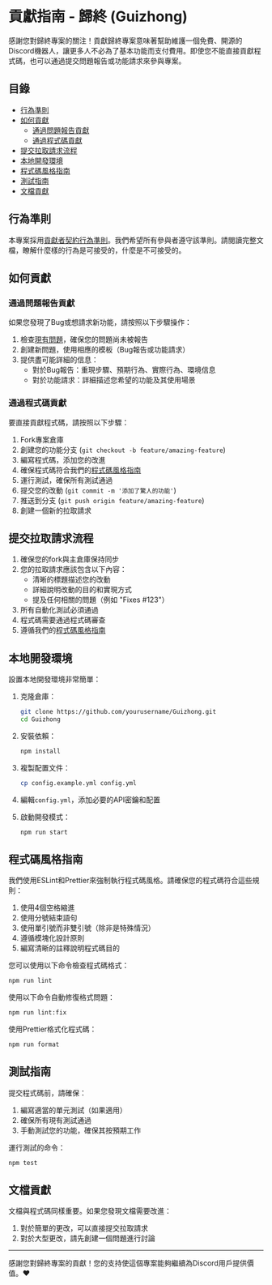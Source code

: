 # 貢獻指南 - 歸終 (Guizhong)

感謝您對歸終專案的關注！貢獻歸終專案意味著幫助維護一個免費、開源的Discord機器人，讓更多人不必為了基本功能而支付費用。即使您不能直接貢獻程式碼，也可以通過提交問題報告或功能請求來參與專案。

## 目錄
- [行為準則](#行為準則)
- [如何貢獻](#如何貢獻)
  - [通過問題報告貢獻](#通過問題報告貢獻)
  - [通過程式碼貢獻](#通過程式碼貢獻)
- [提交拉取請求流程](#提交拉取請求流程)
- [本地開發環境](#本地開發環境)
- [程式碼風格指南](#程式碼風格指南)
- [測試指南](#測試指南)
- [文檔貢獻](#文檔貢獻)

## 行為準則

本專案採用[貢獻者契約行為準則](CODE_OF_CONDUCT.md)。我們希望所有參與者遵守該準則。請閱讀完整文檔，瞭解什麼樣的行為是可接受的，什麼是不可接受的。

## 如何貢獻

### 通過問題報告貢獻

如果您發現了Bug或想請求新功能，請按照以下步驟操作：

1. 檢查[現有問題](https://github.com/yuhuanowo/Guizhong/issues)，確保您的問題尚未被報告
2. 創建新問題，使用相應的模板（Bug報告或功能請求）
3. 提供盡可能詳細的信息：
   - 對於Bug報告：重現步驟、預期行為、實際行為、環境信息
   - 對於功能請求：詳細描述您希望的功能及其使用場景

### 通過程式碼貢獻

要直接貢獻程式碼，請按照以下步驟：

1. Fork專案倉庫
2. 創建您的功能分支 (`git checkout -b feature/amazing-feature`)
3. 編寫程式碼，添加您的改進
4. 確保程式碼符合我們的[程式碼風格指南](#程式碼風格指南)
5. 運行測試，確保所有測試通過
6. 提交您的改動 (`git commit -m '添加了驚人的功能'`)
7. 推送到分支 (`git push origin feature/amazing-feature`)
8. 創建一個新的拉取請求

## 提交拉取請求流程

1. 確保您的fork與主倉庫保持同步
2. 您的拉取請求應該包含以下內容：
   - 清晰的標題描述您的改動
   - 詳細說明改動的目的和實現方式
   - 提及任何相關的問題（例如 "Fixes #123"）
3. 所有自動化測試必須通過
4. 程式碼需要通過程式碼審查
5. 遵循我們的[程式碼風格指南](#程式碼風格指南)

## 本地開發環境

設置本地開發環境非常簡單：

1. 克隆倉庫：
   ```bash
   git clone https://github.com/yourusername/Guizhong.git
   cd Guizhong
   ```

2. 安裝依賴：
   ```bash
   npm install
   ```

3. 複製配置文件：
   ```bash
   cp config.example.yml config.yml
   ```

4. 編輯`config.yml`，添加必要的API密鑰和配置

5. 啟動開發模式：
   ```bash
   npm run start
   ```

## 程式碼風格指南

我們使用ESLint和Prettier來強制執行程式碼風格。請確保您的程式碼符合這些規則：

1. 使用4個空格縮進
2. 使用分號結束語句
3. 使用單引號而非雙引號（除非是特殊情況）
4. 遵循模塊化設計原則
5. 編寫清晰的註釋說明程式碼目的

您可以使用以下命令檢查程式碼格式：
```bash
npm run lint
```

使用以下命令自動修復格式問題：
```bash
npm run lint:fix
```

使用Prettier格式化程式碼：
```bash
npm run format
```

## 測試指南

提交程式碼前，請確保：

1. 編寫適當的單元測試（如果適用）
2. 確保所有現有測試通過
3. 手動測試您的功能，確保其按預期工作

運行測試的命令：
```bash
npm test
```

## 文檔貢獻

文檔與程式碼同樣重要。如果您發現文檔需要改進：

1. 對於簡單的更改，可以直接提交拉取請求
2. 對於大型更改，請先創建一個問題進行討論

---

感謝您對歸終專案的貢獻！您的支持使這個專案能夠繼續為Discord用戶提供價值。❤️
